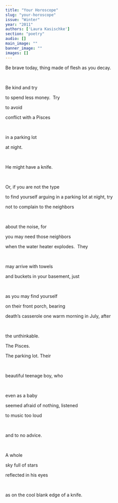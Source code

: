 ```yaml
---
title: "Your Horoscope"
slug: "your-horoscope"
issue: "Winter"
year: "2011"
authors: ['Laura Kasischke']
section: "poetry"
audio: []
main_image: ""
banner_image: ""
images: []
---
```

Be brave today, thing made of flesh as you decay.

  

 Be kind and try

 to spend less money.  Try

 to avoid

 conflict with a Pisces

  

 in a parking lot

 at night.

  

 He might have a knife.

  

 Or, if you are not the type

 to find yourself arguing in a parking lot at night, try

 not to complain to the neighbors

  

 about the noise, for

 you may need those neighbors

 when the water heater explodes.  They

  

 may arrive with towels

 and buckets in your basement, just

  

 as you may find yourself

 on their front porch, bearing

 death’s casserole one warm morning in July, after

  

 the unthinkable.

 The Pisces.

 The parking lot. Their

  

 beautiful teenage boy, who

  

 even as a baby

 seemed afraid of nothing, listened

 to music too loud

  

 and to no advice.

  

 A whole

 sky full of stars

 reflected in his eyes

  

 as on the cool blank edge of a knife.

